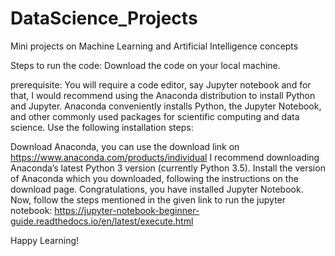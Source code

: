 # DataScience_Projects
Mini projects on Machine Learning and Artificial Intelligence concepts

Steps to run the code:
Download the code on your local machine.

prerequisite: You will require a code editor, say Jupyter notebook and for that, I would recommend using the Anaconda distribution to install Python and Jupyter.
Anaconda conveniently installs Python, the Jupyter Notebook, and other commonly used packages for scientific computing and data science.
Use the following installation steps:

Download Anaconda, you can use the download link on https://www.anaconda.com/products/individual
I recommend downloading Anaconda’s latest Python 3 version (currently Python 3.5).
Install the version of Anaconda which you downloaded, following the instructions on the download page.
Congratulations, you have installed Jupyter Notebook. 
Now, follow the steps mentioned in the given link to run the jupyter notebook: https://jupyter-notebook-beginner-guide.readthedocs.io/en/latest/execute.html

Happy Learning!
